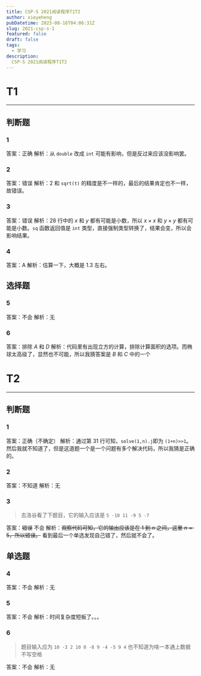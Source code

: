 ```yaml
---
title: CSP-S 2021阅读程序T1T2
author: xieyeheng
pubDatetime: 2023-08-16T04:06:31Z
slug: 2021-csp-s-1
featured: false
draft: false
tags:
  - 学习
description:
  CSP-S 2021阅读程序T1T2
---
```


# T1
-----
## 判断题

### 1
答案：正确
解析：从 `double` 改成 `int` 可能有影响，但是反过来应该没影响罢。

### 2
答案：错误
解析：$2$ 和 `sqrt(t)` 的精度是不一样的，最后的结果肯定也不一样，故错误。

### 3
答案：错误
解析：$28$ 行中的 $x$ 和 $y$ 都有可能是小数，所以 $x \times x$ 和 $y \times y$ 都有可能是小数。`sq` 函数返回值是 `int` 类型，直接强制类型转换了，结果会变，所以会影响结果。

### 4
答案：A
解析：估算一下，大概是 $1.3$ 左右。

## 选择题

### 5
答案：不会
解析：无

### 6
答案：排除 $A$ 和 $D$
解析：代码里有出现立方的计算，排除计算面积的选项。而椭球太高级了，显然也不可能，所以我猜答案是 $B$ 和 $C$ 中的一个

# T2
-----
## 判断题

### 1
答案：正确（不确定）
解析：通过第 $31$ 行可知，`solve(1,n).j`即为 `(1+n)>>1`。然后我就不知道了，但是这道题一个是一个问题有多个解决代码，所以我猜是正确的。

### 2
答案：不知道
解析：无

### 3
> 去洛谷看了下题目，它的输入应该是 `5 -10 11 -9 5 -7`

答案：~~错误~~ 不会
解析：~~观察代码可知，它的输出应该是在 $1$ 到 $n$ 之间，这里 $n=5$，所以错误。~~ 看到最后一个单选发现自己错了，然后就不会了。

## 单选题

### 4
答案：不会
解析：无

### 5
答案：不会
解析：时间复杂度短板了。。。

### 6
> 题目输入应为 `10 -3 2 10 0 -8 9 -4 -5 9 4`
> 也不知道为啥一本通上数据不写空格

答案：不会
解析：无
